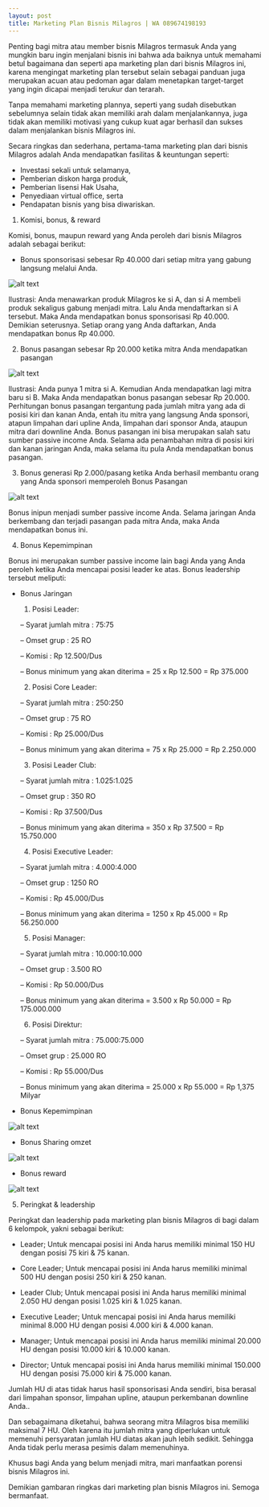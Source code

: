 ```yaml
---
layout: post
title: Marketing Plan Bisnis Milagros | WA 089674198193
---
```


Penting bagi mitra atau member bisnis Milagros termasuk Anda yang mungkin baru ingin menjalani bisnis ini bahwa ada baiknya untuk memahami betul bagaimana dan seperti apa marketing plan dari bisnis Milagros ini, karena mengingat marketing plan tersebut selain sebagai panduan juga merupakan acuan atau pedoman agar dalam menetapkan target-target yang ingin dicapai menjadi terukur dan terarah.

Tanpa memahami marketing plannya, seperti yang sudah disebutkan sebelumnya selain tidak akan memiliki arah dalam menjalankannya, juga tidak akan memiliki motivasi yang cukup kuat agar berhasil dan sukses dalam menjalankan bisnis Milagros ini.

Secara ringkas dan sederhana, pertama-tama marketing plan dari bisnis Milagros adalah Anda mendapatkan fasilitas & keuntungan seperti:

- Investasi sekali untuk selamanya, 
- Pemberian diskon harga produk, 
- Pemberian lisensi Hak Usaha, 
- Penyediaan virtual office, serta 
- Pendapatan bisnis yang bisa diwariskan.

1. Komisi, bonus, & reward

Komisi, bonus, maupun reward yang Anda peroleh dari bisnis Milagros adalah sebagai berikut:
- Bonus sponsorisasi sebesar Rp 40.000 dari setiap mitra yang gabung langsung melalui Anda.

![alt text](https://raw.githubusercontent.com/milagrospatrol/milagrospatrol.github.io/master/images/M-1.jpg "milagros")

Ilustrasi:
Anda menawarkan produk Milagros ke si A, dan si A membeli produk sekaligus gabung menjadi mitra. Lalu Anda mendaftarkan si A tersebut. Maka Anda mendapatkan bonus sponsorisasi Rp 40.000. Demikian seterusnya. Setiap orang yang Anda daftarkan, Anda mendapatkan bonus Rp 40.000.

2. Bonus pasangan sebesar Rp 20.000 ketika mitra Anda mendapatkan pasangan

![alt text](https://raw.githubusercontent.com/milagrospatrol/milagrospatrol.github.io/master/images/M-1.jpg "milagros")

Ilustrasi:
Anda punya 1 mitra si A. Kemudian Anda mendapatkan lagi mitra baru si B. Maka Anda mendapatkan bonus pasangan sebesar Rp 20.000.
Perhitungan bonus pasangan tergantung pada jumlah mitra yang ada di posisi kiri dan kanan Anda, entah itu mitra yang langsung Anda sponsori, atapun limpahan dari upline Anda, limpahan dari sponsor Anda, ataupun mitra dari downline Anda.
Bonus pasangan ini bisa merupakan salah satu sumber passive income Anda. Selama ada penambahan mitra di posisi kiri dan kanan jaringan Anda, maka selama itu pula Anda mendapatkan bonus pasangan.

3. Bonus generasi Rp 2.000/pasang ketika Anda berhasil membantu orang yang Anda sponsori memperoleh Bonus Pasangan

![alt text](https://raw.githubusercontent.com/milagrospatrol/milagrospatrol.github.io/master/images/M-1.jpg "milagros")

Bonus inipun menjadi sumber passive income Anda. Selama jaringan Anda berkembang dan terjadi pasangan pada mitra Anda, maka Anda mendapatkan bonus ini.

4. Bonus Kepemimpinan

Bonus ini merupakan sumber passive income lain bagi Anda yang Anda peroleh ketika Anda mencapai posisi leader ke atas. Bonus leadership tersebut meliputi:

- Bonus Jaringan

  1. Posisi Leader:
  
  – Syarat jumlah mitra : 75:75
  
  – Omset grup : 25 RO
  
  – Komisi : Rp 12.500/Dus
  
  – Bonus minimum yang akan diterima = 25 x Rp 12.500 = Rp 375.000
  
  2. Posisi Core Leader:
  
  – Syarat jumlah mitra : 250:250
  
  – Omset grup : 75 RO
  
  – Komisi : Rp 25.000/Dus
  
  – Bonus minimum yang akan diterima = 75 x Rp 25.000 = Rp 2.250.000
  
  3. Posisi Leader Club:
  
  – Syarat jumlah mitra : 1.025:1.025
  
  – Omset grup : 350 RO
  
  – Komisi : Rp 37.500/Dus
  
  – Bonus minimum yang akan diterima = 350 x Rp 37.500 = Rp 15.750.000
  
  4. Posisi Executive Leader:
  
  – Syarat jumlah mitra : 4.000:4.000
  
  – Omset grup : 1250 RO
  
  – Komisi : Rp 45.000/Dus
  
  – Bonus minimum yang akan diterima = 1250 x Rp 45.000 = Rp 56.250.000
  
  5. Posisi Manager:
  
  – Syarat jumlah mitra : 10.000:10.000
  
  – Omset grup : 3.500 RO
  
  – Komisi : Rp 50.000/Dus
  
  – Bonus minimum yang akan diterima = 3.500 x Rp 50.000 = Rp 175.000.000
  
  6. Posisi Direktur:
  
  – Syarat jumlah mitra : 75.000:75.000
  
  – Omset grup : 25.000 RO
  
  – Komisi : Rp 55.000/Dus
  
  – Bonus minimum yang akan diterima = 25.000 x Rp 55.000 = Rp 1,375 Milyar
  
- Bonus Kepemimpinan

![alt text](https://raw.githubusercontent.com/milagrospatrol/milagrospatrol.github.io/master/images/M-1.jpg "milagros")

- Bonus Sharing omzet

![alt text](https://raw.githubusercontent.com/milagrospatrol/milagrospatrol.github.io/master/images/M-1.jpg "milagros")

- Bonus reward

![alt text](https://raw.githubusercontent.com/milagrospatrol/milagrospatrol.github.io/master/images/M-1.jpg "milagros")

5. Peringkat & leadership

Peringkat dan leadership pada marketing plan bisnis Milagros di bagi dalam 6 kelompok, yakni sebagai berikut:

- Leader; Untuk mencapai posisi ini Anda harus memiliki minimal 150 HU dengan posisi 75 kiri & 75 kanan.

- Core Leader; Untuk mencapai posisi ini Anda harus memiliki minimal 500 HU dengan posisi 250 kiri & 250 kanan.

- Leader Club; Untuk mencapai posisi ini Anda harus memiliki minimal 2.050 HU dengan posisi 1.025 kiri & 1.025 kanan.

- Executive Leader; Untuk mencapai posisi ini Anda harus memiliki minimal 8.000 HU dengan posisi 4.000 kiri & 4.000 kanan.

- Manager; Untuk mencapai posisi ini Anda harus memiliki minimal 20.000 HU dengan posisi 10.000 kiri & 10.000 kanan.

- Director; Untuk mencapai posisi ini Anda harus memiliki minimal 150.000 HU dengan posisi 75.000 kiri & 75.000 kanan.

Jumlah HU di atas tidak harus hasil sponsorisasi Anda sendiri, bisa berasal dari limpahan sponsor, limpahan upline, ataupun perkembanan downline Anda..

Dan sebagaimana diketahui, bahwa seorang mitra Milagros bisa memiliki maksimal 7 HU. Oleh karena itu jumlah mitra yang diperlukan untuk memenuhi persyaratan jumlah HU diatas akan jauh lebih sedikit. Sehingga Anda tidak perlu merasa pesimis dalam memenuhinya.

Khusus bagi Anda yang belum menjadi mitra, mari manfaatkan porensi bisnis Milagros ini.

Demikian gambaran ringkas dari marketing plan bisnis Milagros ini. Semoga bermanfaat.
